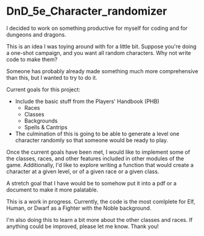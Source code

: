 # DnD_5e_Character_randomizer

I decided to work on something productive for myself for coding and for dungeons and dragons.

This is an idea I was toying around with for a little bit. Suppose you're doing a one-shot campaign, and you want all random characters. Why not write code to make them?


Someone has probably already made something much more comprehensive than this, but I wanted to try to do it.

Current goals for this project:
* Include the basic stuff from the Players' Handbook (PHB)
  + Races
  + Classes
  + Backgrounds
  + Spells & Cantrips
* The culmination of this is going to be able to generate a level one character randomly so that someone would be ready to play.

Once the current goals have been met, I would like to implement some of the classes, races, and other features included in other modules of the game. Additionally, I'd like to explore writing a function that would create a character at a given level, or of a given race or a given class.

A stretch goal that I have would be to somehow put it into a pdf or a document to make it more palatable.

This is a work in progress. Currently, the code is the most comlplete for Elf, Human, or Dwarf as a Fighter with the Noble background.


I'm also doing this to learn a bit more about the other classes and races. If anything could be improved, please let me know. Thank you!
